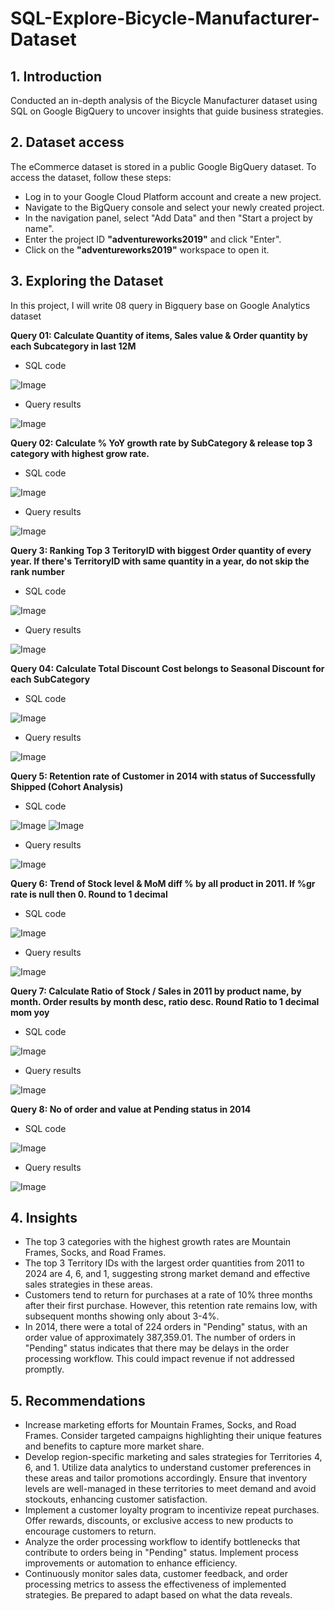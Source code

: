 # SQL-Explore-Bicycle-Manufacturer-Dataset
## 1. **Introduction**

Conducted an in-depth analysis of the Bicycle Manufacturer dataset using SQL on Google BigQuery to uncover insights that guide business strategies.

## 2. **Dataset access**

The eCommerce dataset is stored in a public Google BigQuery dataset. To access the dataset, follow these steps:

- Log in to your Google Cloud Platform account and create a new project.
- Navigate to the BigQuery console and select your newly created project.
- In the navigation panel, select "Add Data" and then "Start a project by name".
- Enter the project ID **"adventureworks2019"** and click "Enter".
- Click on the **"adventureworks2019"** workspace to open it.
## 3. **Exploring the Dataset**

In this project, I will write 08 query in Bigquery base on Google Analytics dataset

**Query 01: Calculate Quantity of items, Sales value & Order quantity by each Subcategory in last 12M**

- SQL code

![Image](https://github.com/user-attachments/assets/fbffb134-d773-4f51-8d85-b2590702bd3a)

- Query results

![Image](https://github.com/user-attachments/assets/8669f148-8a35-4c63-9d91-2ac29644d217)

**Query 02: Calculate % YoY growth rate by SubCategory & release top 3 category with highest grow rate.**

- SQL code

![Image](https://github.com/user-attachments/assets/17d28db2-2e47-4be5-84da-ff2b67bf6c1b)

- Query results

![Image](https://github.com/user-attachments/assets/89ea3dcb-c422-4180-ae6a-18c5f57186e8)

**Query 3: Ranking Top 3 TeritoryID with biggest Order quantity of every year. If there's TerritoryID with same quantity in a year, do not skip the rank number**

- SQL code

![Image](https://github.com/user-attachments/assets/4cbf1a24-5a13-4d06-823d-289f6a945d80)

- Query results

![Image](https://github.com/user-attachments/assets/3d3e1b6d-6f0a-41f6-bd18-9ac6485d1685)

**Query 04: Calculate Total Discount Cost belongs to Seasonal Discount for each SubCategory**

- SQL code

![Image](https://github.com/user-attachments/assets/62e0c14e-58a5-472b-bac4-e266d8e22bf8)

- Query results

![Image](https://github.com/user-attachments/assets/57f5e531-7ed6-4686-9883-846424291e33)

**Query 5: Retention rate of Customer in 2014 with status of Successfully Shipped (Cohort Analysis)**

- SQL code

![Image](https://github.com/user-attachments/assets/fc04522f-2b7d-4d67-8d35-073f5c32a89f)
![Image](https://github.com/user-attachments/assets/477301f5-10c9-49f5-a63e-3269bf37be73)

- Query results

![Image](https://github.com/user-attachments/assets/e804a161-8d10-4690-bde2-b0d8e1f332bd)

**Query 6: Trend of Stock level & MoM diff % by all product in 2011. If %gr rate is null then 0. Round to 1 decimal**

- SQL code

![Image](https://github.com/user-attachments/assets/3a38da78-725a-45d2-9ab5-2825bca4a521)

- Query results

![Image](https://github.com/user-attachments/assets/e7324f99-51ad-4ac3-8f1e-9d213ff363d9)

**Query 7: Calculate Ratio of Stock / Sales in 2011 by product name, by month. Order results by month desc, ratio desc. Round Ratio to 1 decimal mom yoy**

- SQL code

![Image](https://github.com/user-attachments/assets/abf04cc5-0c07-4333-b5f8-61bd02a6d301)

- Query results

![Image](https://github.com/user-attachments/assets/4f0a435d-95b3-4353-b394-4d76e84c8f1e)

**Query 8: No of order and value at Pending status in 2014**

- SQL code

![Image](https://github.com/user-attachments/assets/96d99e99-b1ce-4a83-8735-a3c8c9e41cdb)

- Query results

![Image](https://github.com/user-attachments/assets/a138d0e2-f488-40f5-a09b-0e3124ce7af3)

## 4. **Insights**
- The top 3 categories with the highest growth rates are Mountain Frames, Socks, and Road Frames.
- The top 3 Territory IDs with the largest order quantities from 2011 to 2024 are 4, 6, and 1, suggesting strong market demand and effective sales strategies in these areas.
- Customers tend to return for purchases at a rate of 10% three months after their first purchase. However, this retention rate remains low, with subsequent months showing only about 3-4%.
- In 2014, there were a total of 224 orders in "Pending" status, with an order value of approximately 387,359.01. The number of orders in "Pending" status indicates that there may be delays in the order processing workflow. This could impact revenue if not addressed promptly.
## 5. **Recommendations**
- Increase marketing efforts for Mountain Frames, Socks, and Road Frames. Consider targeted campaigns highlighting their unique features and benefits to capture more market share.
- Develop region-specific marketing and sales strategies for Territories 4, 6, and 1. Utilize data analytics to understand customer preferences in these areas and tailor promotions accordingly. Ensure that inventory levels are well-managed in these territories to meet demand and avoid stockouts, enhancing customer satisfaction.
- Implement a customer loyalty program to incentivize repeat purchases. Offer rewards, discounts, or exclusive access to new products to encourage customers to return.
- Analyze the order processing workflow to identify bottlenecks that contribute to orders being in "Pending" status. Implement process improvements or automation to enhance efficiency.
- Continuously monitor sales data, customer feedback, and order processing metrics to assess the effectiveness of implemented strategies. Be prepared to adapt based on what the data reveals.

